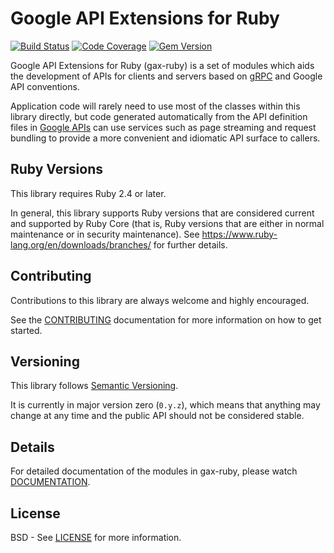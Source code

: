 Google API Extensions for Ruby
================================

[![Build Status](https://travis-ci.org/googleapis/gax-ruby.svg?branch=master)](https://travis-ci.org/googleapis/gax-ruby)
[![Code Coverage](https://img.shields.io/codecov/c/github/googleapis/gax-ruby.svg)](https://codecov.io/github/googleapis/gax-ruby)
[![Gem Version](https://badge.fury.io/rb/google-gax.svg)](https://badge.fury.io/rb/google-gax)

Google API Extensions for Ruby (gax-ruby) is a set of modules which aids the
development of APIs for clients and servers based on [gRPC][] and Google API
conventions.

Application code will rarely need to use most of the classes within this library
directly, but code generated automatically from the API definition files in
[Google APIs][] can use services such as page streaming and request bundling to
provide a more convenient and idiomatic API surface to callers.

[gRPC]: http://grpc.io
[Google APIs]: https://github.com/googleapis/googleapis/


Ruby Versions
---------------

This library requires Ruby 2.4 or later.

In general, this library supports Ruby versions that are considered current and
supported by Ruby Core (that is, Ruby versions that are either in normal
maintenance or in security maintenance).
See https://www.ruby-lang.org/en/downloads/branches/ for further details.


Contributing
------------

Contributions to this library are always welcome and highly encouraged.

See the [CONTRIBUTING][] documentation for more information on how to get started.

[CONTRIBUTING]: https://github.com/googleapis/gax-ruby/blob/master/CONTRIBUTING.md


Versioning
----------

This library follows [Semantic Versioning][].

It is currently in major version zero (``0.y.z``), which means that anything
may change at any time and the public API should not be considered
stable.

[Semantic Versioning]: http://semver.org/


Details
-------

For detailed documentation of the modules in gax-ruby, please watch [DOCUMENTATION][].

[DOCUMENTATION]: http://www.rubydoc.info/gems/google-gax


License
-------

BSD - See [LICENSE][] for more information.

[LICENSE]: https://github.com/googleapis/gax-ruby/blob/master/LICENSE
